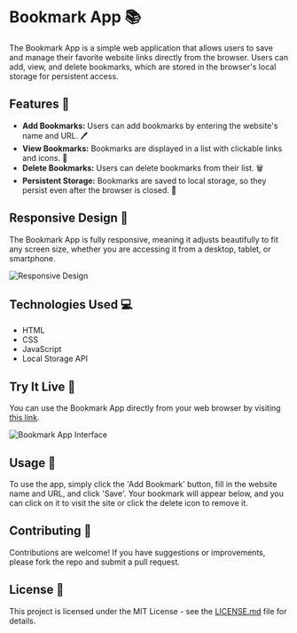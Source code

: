 # Bookmark App 📚

The Bookmark App is a simple web application that allows users to save and manage their favorite website links directly from the browser. Users can add, view, and delete bookmarks, which are stored in the browser's local storage for persistent access.

## Features 🌟

- **Add Bookmarks:** Users can add bookmarks by entering the website's name and URL. 🖊️
- **View Bookmarks:** Bookmarks are displayed in a list with clickable links and icons. 👀
- **Delete Bookmarks:** Users can delete bookmarks from their list. 🗑️
- **Persistent Storage:** Bookmarks are saved to local storage, so they persist even after the browser is closed. 💾

## Responsive Design 📱

The Bookmark App is fully responsive, meaning it adjusts beautifully to fit any screen size, whether you are accessing it from a desktop, tablet, or smartphone.

![Responsive Design](path/to/your/screenshot.png)

## Technologies Used 💻

- HTML
- CSS
- JavaScript
- Local Storage API

## Try It Live 🚀

You can use the Bookmark App directly from your web browser by visiting [this link](https://divorcedlance.github.io/bookmark-app/).

![Bookmark App Interface](path/to/your/screenshot.png)

## Usage 🚀

To use the app, simply click the 'Add Bookmark' button, fill in the website name and URL, and click 'Save'. Your bookmark will appear below, and you can click on it to visit the site or click the delete icon to remove it.

## Contributing 🤝

Contributions are welcome! If you have suggestions or improvements, please fork the repo and submit a pull request.

## License 📄

This project is licensed under the MIT License - see the [LICENSE.md](LICENSE) file for details.
